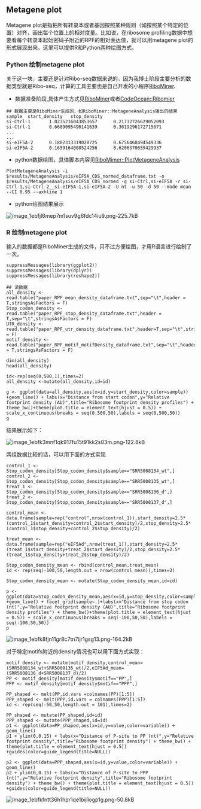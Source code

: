 ﻿## **Metagene plot**

Metagene plot是指把所有转录本或者基因按照某种规则（如按照某个特定的位置）对齐，画出每个位置上的相对度量。比如说，在ribosome profiling数据中想要看每个转录本起始密码子附近的RPF的相对表达值，就可以用metagene plot的形式展现出来。这里可以提供R和Python两种绘图方式。

### **Python 绘制metagene plot**

关于这一块，主要还是针对Ribo-seq数据来说的，因为我博士阶段主要分析的数据类型就是Ribo-seq，计算的工具主要也是自己开发的小程序[RiboMiner](https://github.com/xryanglab/RiboMiner).

+ 数据准备阶段,具体产生方式见[RiboMiner](https://github.com/xryanglab/RiboMiner)或者[CodeOcean::Ribomier](https://codeocean.com/capsule/3780896/tree/v1)

```
## 数据主要是RiboMiner生成的，如RiboMiner::MetageneAnalysis输出的结果
sample  start_density   stop_density
si-Ctrl-1       1.0235216043853657      0.21732726629052093
si-Ctrl-1       0.6689095490141639      0.3019296172715671 
...
...
si-eIF5A-2      0.1802313319028725      0.6756468494549336 
si-eIF5A-2      0.1659164008524256      0.6206370659429937
```

+ python数据绘图，具体脚本内容见[RiboMimer::PlotMetageneAnalysis](https://github.com/xryanglab/RiboMiner/blob/master/RiboMiner/PlotMetageneAnalysis.py)

```
PlotMetageneAnalysis -i $results/MetageneAnalysis/eIF5A_CDS_normed_dataframe.txt -o $results/MetageneAnalysis/eIF5A_CDS_normed -g si-Ctrl,si-eIF5A -r si-Ctrl-1,si-Ctrl-2__si-eIF5A-1,si-eIF5A-2 -U nt -u 50 -d 50 --mode mean --CI 0.95 --axhline 1
```

+ python绘图结果展示

![image_1ebfjl6mep7m1suv9g6fdc14iu9.png-225.7kB][1]



### **R 绘制metagene plot**
输入的数据都是RiboMiner生成的文件，只不过方便绘图，才用R语言进行绘制了一次。

```
suppressMessages(library(ggplot2))
suppressMessages(library(dplyr))
suppressMessages(library(reshape2))

## 读数据
all_density <- read.table("paper_RPF_mean_density_dataframe.txt",sep="\t",header = T,stringsAsFactors = F)
Stop_codon_density <- read.table("paper_RPF_stop_density_dataframe.txt",header = T,sep="\t",stringsAsFactors = F)
UTR_density <- read.table("paper_RPF_utr_density_dataframe.txt",header=T,sep="\t",stringsAsFactors = F)
motif_density <- read.table("paper_RPF_motif_motifDensity_dataframe.txt",sep="\t",header = T,stringsAsFactors = F)

dim(all_density)
head(all_density)

id<-rep(seq(0,500,1),times=2)
all_density <-mutate(all_density,id=id)

g <- ggplot(data=all_density,aes(x=id,y=start_density,color=sample)) +geom_line() + labs(x="Distance from start codon",y="Relative footprint density (AU)",title="Ribosome footprint density profiles") + theme_bw()+theme(plot.title = element_text(hjust = 0.5)) + scale_x_continuous(breaks = seq(0,500,50),labels = seq(0,500,50))
g

```

结果展示如下：

![image_1ebfk3mnf1qk917fu15t91kk2s03m.png-122.8kB][2]


两组数据比较的话，可以用下面的方式实现

```
control_1 <- Stop_codon_density[Stop_codon_density$sample=="SRR5008134_wt",]
control_2 <- Stop_codon_density[Stop_codon_density$sample=="SRR5008135_wt",]
treat_1 <- Stop_codon_density[Stop_codon_density$sample=="SRR5008136_d",]
treat_2 <- Stop_codon_density[Stop_codon_density$sample=="SRR5008137_d",]

control_mean <- data.frame(sample=rep("control",nrow(control_1)),start_density=2.5*(control_1$start_density+control_2$start_density)/2,stop_density=2.5*(control_1$stop_density+control_2$stop_density)/2)

treat_mean <- data.frame(sample=rep("eIF5Ad",nrow(treat_1)),start_density=2.5*(treat_1$start_density+treat_2$start_density)/2,stop_density=2.5*(treat_1$stop_density+treat_2$stop_density)/2)

Stop_codon_density_mean <- rbind(control_mean,treat_mean)
id <- rep(seq(-100,50,length.out = nrow(control_mean)),times=2)

Stop_codon_density_mean <- mutate(Stop_codon_density_mean,id=id)

p <-  ggplot(data=Stop_codon_density_mean,aes(x=id,y=stop_density,color=sample)) +geom_line() + facet_grid(sample~.)+labs(x="Distance from stop codon (nt)",y="Relative footprint density (AU)",title="Ribosome footprint density profiles") + theme_bw()+theme(plot.title = element_text(hjust = 0.5)) + scale_x_continuous(breaks = seq(-100,50,50),labels = seq(-100,50,50))
p 
```
![image_1ebfk8fjn11gr8c7tn7ijr1gsg13.png-164.2kB][3]


对于特定motifs附近的density情况也可以用下面方式实现：

```
motif_density <- mutate(motif_density,control_mean=(SRR5008134_wt+SRR5008135_wt)/2,eIF5Ad_mean=(SRR5008136_d+SRR5008137_d)/2)
PP <- motif_density[motif_density$motif=="PP",]
PPP <- motif_density[motif_density$motif=="PPP",]

PP_shaped <- melt(PP,id.vars =colnames(PP)[1:5])
PPP_shaped <- melt(PPP,id.vars = colnames(PPP)[1:5])
id <- rep(seq(-50,50,length.out = 101),times=2)

PP_shaped <- mutate(PP_shaped,id=id)
PPP_shaped <- mutate(PPP_shaped,id=id)
p1 <- ggplot(data=PP_shaped,aes(x=id,y=value,color=variable)) + geom_line()
p1 + ylim(0,0.15) + labs(x="Distance of P-site to PP (nt)",y="Relative footprint density",title="Ribosome footprint density") + theme_bw() + theme(plot.title = element_text(hjust = 0.5)) +guides(color=guide_legend(title=NULL))

p2 <- ggplot(data=PPP_shaped,aes(x=id,y=value,color=variable)) + geom_line()
p2 + ylim(0,0.15) + labs(x="Distance of P-site to PPP (nt)",y="Relative footprint density",title="Ribosome footprint density") + theme_bw() + theme(plot.title = element_text(hjust = 0.5)) +guides(color=guide_legend(title=NULL))
```

![image_1ebfkfntt36h1hpr1qe1bij1ogp1g.png-50.8kB][4]


  [1]: http://static.zybuluo.com/sherking/0bi66vxjf97wax8itxiu055v/image_1ebfjl6mep7m1suv9g6fdc14iu9.png
  [2]: http://static.zybuluo.com/sherking/h2nz4094jslkxuzxs0ivfff3/image_1ebfk3mnf1qk917fu15t91kk2s03m.png
  [3]: http://static.zybuluo.com/sherking/c2gvb6rp88l7pjrsoqlv1u3p/image_1ebfk8fjn11gr8c7tn7ijr1gsg13.png
  [4]: http://static.zybuluo.com/sherking/b1wjqpbyzy52515dnwr2eaoi/image_1ebfkfntt36h1hpr1qe1bij1ogp1g.png